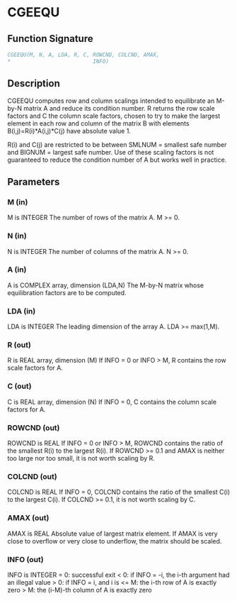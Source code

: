 # CGEEQU

## Function Signature

```fortran
CGEEQU(M, N, A, LDA, R, C, ROWCND, COLCND, AMAX,
*                          INFO)
```

## Description


 CGEEQU computes row and column scalings intended to equilibrate an
 M-by-N matrix A and reduce its condition number.  R returns the row
 scale factors and C the column scale factors, chosen to try to make
 the largest element in each row and column of the matrix B with
 elements B(i,j)=R(i)*A(i,j)*C(j) have absolute value 1.

 R(i) and C(j) are restricted to be between SMLNUM = smallest safe
 number and BIGNUM = largest safe number.  Use of these scaling
 factors is not guaranteed to reduce the condition number of A but
 works well in practice.

## Parameters

### M (in)

M is INTEGER The number of rows of the matrix A. M >= 0.

### N (in)

N is INTEGER The number of columns of the matrix A. N >= 0.

### A (in)

A is COMPLEX array, dimension (LDA,N) The M-by-N matrix whose equilibration factors are to be computed.

### LDA (in)

LDA is INTEGER The leading dimension of the array A. LDA >= max(1,M).

### R (out)

R is REAL array, dimension (M) If INFO = 0 or INFO > M, R contains the row scale factors for A.

### C (out)

C is REAL array, dimension (N) If INFO = 0, C contains the column scale factors for A.

### ROWCND (out)

ROWCND is REAL If INFO = 0 or INFO > M, ROWCND contains the ratio of the smallest R(i) to the largest R(i). If ROWCND >= 0.1 and AMAX is neither too large nor too small, it is not worth scaling by R.

### COLCND (out)

COLCND is REAL If INFO = 0, COLCND contains the ratio of the smallest C(i) to the largest C(i). If COLCND >= 0.1, it is not worth scaling by C.

### AMAX (out)

AMAX is REAL Absolute value of largest matrix element. If AMAX is very close to overflow or very close to underflow, the matrix should be scaled.

### INFO (out)

INFO is INTEGER = 0: successful exit < 0: if INFO = -i, the i-th argument had an illegal value > 0: if INFO = i, and i is <= M: the i-th row of A is exactly zero > M: the (i-M)-th column of A is exactly zero

